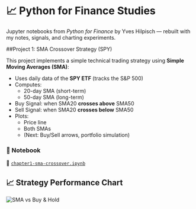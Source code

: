 # 📈 Python for Finance Studies

Jupyter notebooks from *Python for Finance* by Yves Hilpisch — rebuilt with my notes, signals, and charting experiments.

##Project 1: SMA Crossover Strategy (SPY)

This project implements a simple technical trading strategy using **Simple Moving Averages (SMA)**:

- Uses daily data of the **SPY ETF** (tracks the S&P 500)
- Computes:
  - 20-day SMA (short-term)
  - 50-day SMA (long-term)
- Buy Signal: when SMA20 **crosses above** SMA50
- Sell Signal: when SMA20 **crosses below** SMA50
- Plots:
  - Price line
  - Both SMAs
  - (Next: Buy/Sell arrows, portfolio simulation)
### 🔗 Notebook

🧾 [`chapter1-sma-crossover.ipynb`](chapter1-sma-crossover.ipynb)

## 📈 Strategy Performance Chart

![SMA vs Buy & Hold](sma-performance-chart.png)


